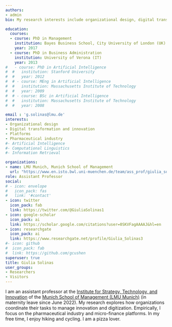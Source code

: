 ```yaml
---
authors:
- admin
bio: My research interests include organizational design, digital transformation of organizations, platforms.

education:
  courses:
  - course: PhD in Management
    institution: Bayes Business School, City University of London (UK)
    year: 2017
  - course: PhD in Business Administration
    institution: University of Verona (IT)
    year: 2013
#   - course: PhD in Artificial Intelligence
#  #   institution: Stanford University
#  #   year: 2012
#  # - course: MEng in Artificial Intelligence
#  #   institution: Massachusetts Institute of Technology
#  #   year: 2009
#  # - course: BSc in Artificial Intelligence
#  #   institution: Massachusetts Institute of Technology
#  #   year: 2008

email : 'g.solinas@lmu.de' 
interests:
- Organizational design
- Digital transformation and innovation
- Platforms
- Pharmaceutical industry
#- Artificial Intelligence
#- Computational Linguistics
#- Information Retrieval

organizations:
- name: LMU Munich, Munich School of Management
  url: "https://www.en.isto.bwl.uni-muenchen.de/team/ass_prof/giulia_solinas/index.html"
role: Assistant Professor 
social:
# - icon: envelope
#   icon_pack: fas
#   link: '#contact'
- icon: twitter
  icon_pack: fab
  link: https://twitter.com/@GiuliaSolinas1
- icon: google-scholar
  icon_pack: ai
  link: https://scholar.google.com/citations?user=0SKVFagAAAAJ&hl=en
- icon: researchgate
  icon_pack: ai
  link: https://www.researchgate.net/profile/Giulia_Solinas3
#- icon: github
#  icon_pack: fab
#  link: https://github.com/gcushen
superuser: true
title: Giulia Solinas
user_groups:
- Researchers
- Visitors
---
```


I am an assistant professor at the [Institute for Strategy, Technology, and Innovation](https://www.en.isto.bwl.uni-muenchen.de/index.html) of the [Munich School of Management (LMU Munich)](https://www.bwl.uni-muenchen.de/index.html) (in maternity leave since June 2022). My research explores how organizations coordinate their tasks to manage innovation and digitization. Empirically, I focus on the pharmaceutical industry and micro-finance platforms. In my free time, I enjoy hiking and cycling. I am a pizza lover. 